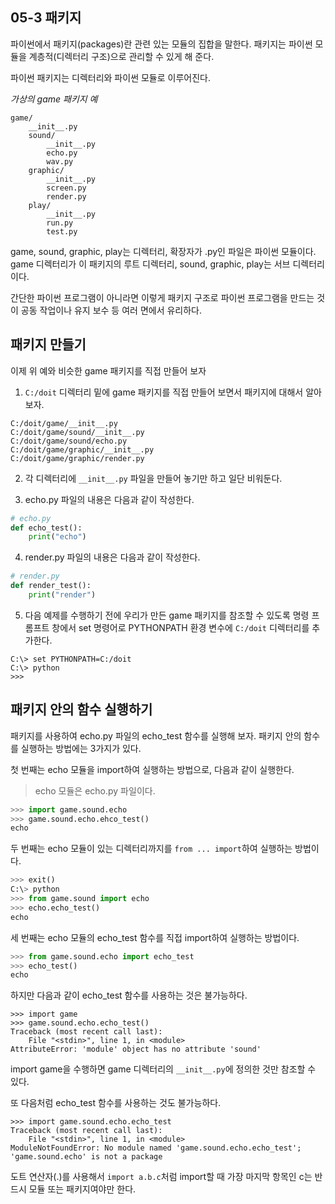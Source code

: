 ## 05-3 패키지

파이썬에서 패키지(packages)란 관련 있는 모듈의 집합을 말한다. 패키지는 파이썬 모듈을 계층적(디렉터리 구조)으로 관리할 수 있게 해 준다.

파이썬 패키지는 디렉터리와 파이썬 모듈로 이루어진다.

*가상의 game 패키지 예*

```
game/
    __init__.py
    sound/
        __init__.py
        echo.py
        wav.py
    graphic/
        __init__.py
        screen.py
        render.py
    play/
        __init__.py
        run.py
        test.py
```

game, sound, graphic, play는 디렉터리, 확장자가 .py인 파일은 파이썬 모듈이다. game 디렉터리가 이 패키지의 루트 디렉터리, sound, graphic, play는 서브 디렉터리이다.

간단한 파이썬 프로그램이 아니라면 이렇게 패키지 구조로 파이썬 프로그램을 만드는 것이 공동 작업이나 유지 보수 등 여러 면에서 유리하다.

## 패키지 만들기

이제 위 예와 비슷한 game 패키지를 직접 만들어 보자

1. `C:/doit` 디렉터리 밑에 game 패키지를 직접 만들어 보면서 패키지에 대해서 알아보자.

```
C:/doit/game/__init__.py
C:/doit/game/sound/__init__.py
C:/doit/game/sound/echo.py
C:/doit/game/graphic/__init__.py
C:/doit/game/graphic/render.py
```

2. 각 디렉터리에 `__init__.py` 파일을 만들어 놓기만 하고 일단 비워둔다.

3. echo.py 파일의 내용은 다음과 같이 작성한다.

```py
# echo.py
def echo_test():
    print("echo")
```

4. render.py 파일의 내용은 다음과 같이 작성한다.

```py
# render.py
def render_test():
    print("render")
```

5. 다음 예제를 수행하기 전에 우리가 만든 game 패키지를 참조할 수 있도록 명령 프롬프트 창에서 set 명령어로 PYTHONPATH 환경 변수에 `C:/doit` 디렉터리를 추가한다.

```
C:\> set PYTHONPATH=C:/doit
C:\> python
>>> 
```

## 패키지 안의 함수 실행하기

패키지를 사용하여 echo.py 파일의 echo_test 함수를 실행해 보자. 패키지 안의 함수를 실행하는 방법에는 3가지가 있다.

첫 번째는 echo 모듈을 import하여 실행하는 방법으로, 다음과 같이 실행한다.

> echo 모듈은 echo.py 파일이다.

```py
>>> import game.sound.echo
>>> game.sound.echo.ehco_test()
echo
```

두 번째는 echo 모듈이 있는 디렉터리까지를 `from ... import`하여 실행하는 방법이다.

```py
>>> exit()
C:\> python
>>> from game.sound import echo
>>> echo.echo_test()
echo
```

세 번째는 echo 모듈의 echo_test 함수를 직접 import하여 실행하는 방법이다.

```py
>>> from game.sound.echo import echo_test
>>> echo_test()
echo
```

하지만 다음과 같이 echo_test 함수를 사용하는 것은 불가능하다.

```
>>> import game
>>> game.sound.echo.echo_test()
Traceback (most recent call last):
    File "<stdin>", line 1, in <module>
AttributeError: 'module' object has no attribute 'sound'
```

import game을 수행하면 game 디렉터리의 `__init__.py`에 정의한 것만 참조할 수 있다.

또 다음처럼 echo_test 함수를 사용하는 것도 불가능하다.

```
>>> import game.sound.echo.echo_test
Traceback (most recent call last):
    File "<stdin>", line 1, in <module>
ModuleNotFoundError: No module named 'game.sound.echo.echo_test'; 'game.sound.echo' is not a package
```

도트 연산자(.)를 사용해서 `import a.b.c`처럼 import할 때 가장 마지막 항목인 c는 반드시 모듈 또는 패키지여야만 한다.